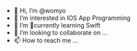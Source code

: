 - 👋 Hi, I’m @womyo
- 👀 I’m interested in IOS App Programming
- 🌱 I’m currently learning Swift
- 💞️ I’m looking to collaborate on ...
- 📫 How to reach me ...

<!---
womyo/womyo is a ✨ special ✨ repository because its `README.md` (this file) appears on your GitHub profile.
You can click the Preview link to take a look at your changes.
--->
